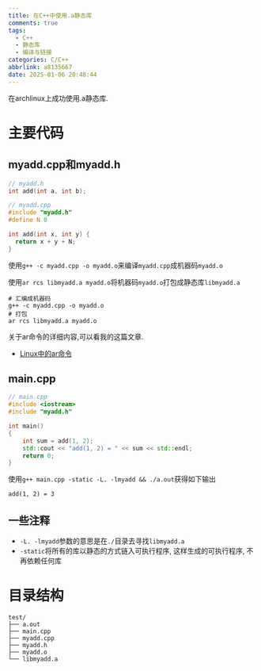```yaml
---
title: 在C++中使用.a静态库
comments: true
tags:
  - C++
  - 静态库
  - 编译与链接
categories: C/C++
abbrlink: a8135667
date: 2025-01-06 20:48:44
---
```


在archlinux上成功使用.a静态库. 


<!--more1-->


# 主要代码

## myadd.cpp和myadd.h

```cpp
// myadd.h
int add(int a, int b);
```
```cpp
// myadd.cpp
#include "myadd.h"
#define N 0

int add(int x, int y) { 
  return x + y + N; 
}
```

使用```g++ -c myadd.cpp -o myadd.o```来编译```myadd.cpp```成机器码```myadd.o```

使用```ar rcs libmyadd.a myadd.o```将机器码```myadd.o```打包成静态库```libmyadd.a```

```shell
# 汇编成机器码
g++ -c myadd.cpp -o myadd.o
# 打包
ar rcs libmyadd.a myadd.o
```

关于ar命令的详细内容,可以看我的这篇文章.

- [Linux中的ar命令](../8c6254fb/)

## main.cpp

```cpp
// main.cpp
#include <iostream>
#include "myadd.h"

int main()
{
    int sum = add(1, 2);
    std::cout << "add(1, 2) = " << sum << std::endl;
    return 0;
}
```

使用```g++ main.cpp -static -L. -lmyadd && ./a.out```获得如下输出

```
add(1, 2) = 3
```

## 一些注释

- ```-L. -lmyadd```参数的意思是在```./```目录去寻找```libmyadd.a```
- ```-static```将所有的库以静态的方式链入可执行程序, 这样生成的可执行程序, 不再依赖任何库



# 目录结构

```
test/
├── a.out
├── main.cpp
├── myadd.cpp
├── myadd.h
├── myadd.o
└── libmyadd.a
```


